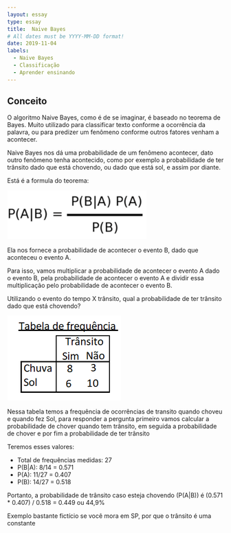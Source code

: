 ```yaml
---
layout: essay
type: essay
title:  Naive Bayes
# All dates must be YYYY-MM-DD format!
date: 2019-11-04
labels:
  - Naive Bayes
  - Classificação
  - Aprender ensinando
---
```


## Conceito

<p>O algoritmo Naive Bayes, como é de se imaginar, é baseado no teorema de Bayes. Muito utilizado para classificar texto conforme a ocorrência da palavra, ou para predizer um fenômeno conforme outros fatores venham a acontecer.</p>

<p>Naive Bayes nos dá uma probabilidade de um fenômeno acontecer, dato outro fenômeno tenha acontecido, como por exemplo a probabilidade de ter trânsito dado que está chovendo, ou dado que está sol, e assim por diante.</p>

<p>Está é a formula do teorema:</p> 
<img class="ui fluid image" src="../images/Naive_formula.png">

Ela nos fornece a probabilidade de acontecer o evento B, dado que aconteceu o evento A.

<p>Para isso, vamos multiplicar a probabilidade de acontecer o evento A dado o evento B, pela probabilidade de acontecer o evento A e dividir essa multiplicação pelo probabilidade de acontecer o evento B.</p>

<p>Utilizando o evento do tempo X trânsito, qual a probabilidade de ter trânsito dado que está chovendo?</p>

<img class="ui fluid image" src="../images/tab_freq.png">

<p>Nessa tabela temos a frequência de ocorrências de transito quando choveu e quando fez Sol, para responder a pergunta primeiro vamos calcular a probabilidade de chover quando tem trânsito, em seguida a probabilidade de chover e por fim a probabilidade de ter trânsito</p>

Teremos esses valores:
* Total de frequências medidas: 27
* P(B|A): 8/14 = 0.571
* P(A): 11/27 = 0.407
* P(B): 14/27 = 0.518

<p>Portanto, a probabilidade de trânsito caso esteja chovendo (P(A|B)) é (0.571 * 0.407) / 0.518 = 0.449 ou 44,9%</p>

<p> Exemplo bastante fictício se você mora em SP, por que o trânsito é uma constante </p>

